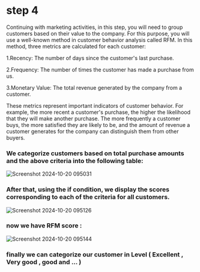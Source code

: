 # step 4

Continuing with marketing activities, in this step, you will need to group customers based on their value to the company. For this purpose, you will use a well-known method in customer behavior analysis called RFM. In this method, three metrics are calculated for each customer:

1.Recency: The number of days since the customer's last purchase.

2.Frequency: The number of times the customer has made a purchase from us.

3.Monetary Value: The total revenue generated by the company from a customer.

These metrics represent important indicators of customer behavior. For example, the more recent a customer's purchase, the higher the likelihood that they will make another purchase. The more frequently a customer buys, the more satisfied they are likely to be, and the amount of revenue a customer generates for the company can distinguish them from other buyers.

 ### We categorize customers based on total purchase amounts and the above criteria into the following table:

 
 ![Screenshot 2024-10-20 095031](https://github.com/user-attachments/assets/a72859e5-0f69-4a46-a50a-be42f4911943)

 ### After that, using the if condition, we display the scores corresponding to each of the criteria for all customers.

![Screenshot 2024-10-20 095126](https://github.com/user-attachments/assets/81f49245-ad25-48cf-b271-f9e89471144c)

### now we have RFM score :

![Screenshot 2024-10-20 095144](https://github.com/user-attachments/assets/41295078-d707-4001-8791-f1d5493a587a)

### finally we  can categorize our customer in Level ( Excellent , Very good , good and ... )
